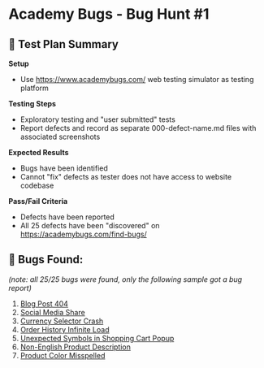 # Academy Bugs - Bug Hunt #1

## 🎯 Test Plan Summary  
**Setup**  
   - Use https://www.academybugs.com/ web testing simulator as testing platform  

**Testing Steps**  
   - Exploratory testing and "user submitted" tests  
   - Report defects and record as separate 000-defect-name.md files with associated screenshots  

**Expected Results**  
   - Bugs have been identified  
   - Cannot "fix" defects as tester does not have access to website codebase  

**Pass/Fail Criteria**  
   - Defects have been reported  
   - All 25 defects have been "discovered" on https://academybugs.com/find-bugs/  

## 🐞 Bugs Found:  
_(note: all 25/25 bugs were found, only the following sample got a bug report)_  

1. [Blog Post 404](bugs/001-blog-post-404.md)
2. [Social Media Share](bugs/002-social-media-share.md)
3. [Currency Selector Crash](bugs/003-change-currency-freeze.md)
4. [Order History Infinite Load](bugs/004-order-history-infinite-load.md)
5. [Unexpected Symbols in Shopping Cart Popup](bugs/005-unexpected-symbols-shopping-cart-popup.md)
6. [Non-English Product Description](bugs/006-non-english-product-description.md)
7. [Product Color Misspelled](bugs/007-product-color-misspelled.md)